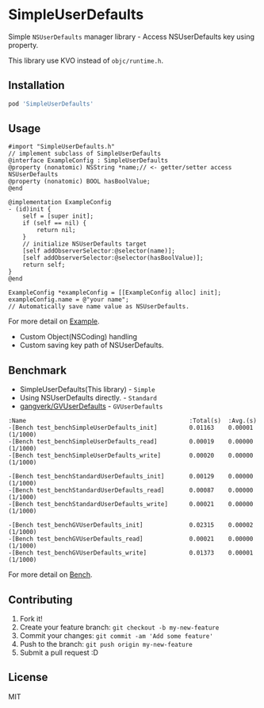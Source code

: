 # SimpleUserDefaults
<!-- [![Build Status](https://travis-ci.org/azu/SimpleUserDefaults.png)](https://travis-ci.org/azu/SimpleUserDefaults) -->

Simple ``NSUserDefaults`` manager library - Access NSUserDefaults key using property.

This library use KVO instead of ``objc/runtime.h``.

## Installation

```ruby
pod 'SimpleUserDefaults'
```

## Usage

```objc
#import "SimpleUserDefaults.h"
// implement subclass of SimpleUserDefaults
@interface ExampleConfig : SimpleUserDefaults
@property (nonatomic) NSString *name;// <- getter/setter access NSUserDefaults
@property (nonatomic) BOOL hasBoolValue;
@end

@implementation ExampleConfig
- (id)init {
    self = [super init];
    if (self == nil) {
        return nil;
    }
    // initialize NSUserDefaults target
    [self addObserverSelector:@selector(name)];
    [self addObserverSelector:@selector(hasBoolValue)];
    return self;
}
@end
```

```objc
ExampleConfig *exampleConfig = [[ExampleConfig alloc] init];
exampleConfig.name = @"your name";
// Automatically save name value as NSUserDefaults.
```

For more detail on [Example](Example).

* Custom Object(NSCoding) handling
* Custom saving key path of NSUserDefaults.

## Benchmark

* SimpleUserDefaults(This library) - ``Simple``
* Using NSUserDefaults directly. - ``Standard``
* [gangverk/GVUserDefaults](https://github.com/gangverk/GVUserDefaults "gangverk/GVUserDefaults") - ``GVUserDefaults``

```
:Name                                              :Total(s)  :Avg.(s)
-[Bench test_benchSimpleUserDefaults_init]         0.01163    0.00001    (1/1000)
-[Bench test_benchSimpleUserDefaults_read]         0.00019    0.00000    (1/1000)
-[Bench test_benchSimpleUserDefaults_write]        0.00020    0.00000    (1/1000)

-[Bench test_benchStandardUserDefaults_init]       0.00129    0.00000    (1/1000)
-[Bench test_benchStandardUserDefaults_read]       0.00087    0.00000    (1/1000)
-[Bench test_benchStandardUserDefaults_write]      0.00021    0.00000    (1/1000)

-[Bench test_benchGVUserDefaults_init]             0.02315    0.00002    (1/1000)
-[Bench test_benchGVUserDefaults_read]             0.00021    0.00000    (1/1000)
-[Bench test_benchGVUserDefaults_write]            0.01373    0.00001    (1/1000)

```

For more detail on [Bench](Bench).

## Contributing

1. Fork it!
2. Create your feature branch: `git checkout -b my-new-feature`
3. Commit your changes: `git commit -am 'Add some feature'`
4. Push to the branch: `git push origin my-new-feature`
5. Submit a pull request :D

## License

MIT
